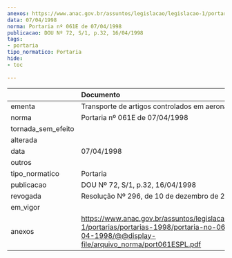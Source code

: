 ```yaml
---
anexos: https://www.anac.gov.br/assuntos/legislacao/legislacao-1/portarias/portarias-1998/portaria-no-061e-de-07-04-1998/@@display-file/arquivo_norma/port061ESPL.pdf
data: 07/04/1998
norma: Portaria nº 061E de 07/04/1998
publicacao: DOU Nº 72, S/1, p.32, 16/04/1998
tags:
- portaria
tipo_normatico: Portaria
hide: 
- toc 
 
---
```


|                    | Documento                                                                                                                                                     |
|:-------------------|:--------------------------------------------------------------------------------------------------------------------------------------------------------------|
| ementa             | Transporte de artigos controlados em aeronaves civis.                                                                                                         |
| norma              | Portaria nº 061E de 07/04/1998                                                                                                                                |
| tornada_sem_efeito |                                                                                                                                                               |
| alterada           |                                                                                                                                                               |
| data               | 07/04/1998                                                                                                                                                    |
| outros             |                                                                                                                                                               |
| tipo_normatico     | Portaria                                                                                                                                                      |
| publicacao         | DOU Nº 72, S/1, p.32, 16/04/1998                                                                                                                              |
| revogada           | Resolução Nº 296, de 10 de dezembro de 2013                                                                                                                   |
| em_vigor           |                                                                                                                                                               |
| anexos             | https://www.anac.gov.br/assuntos/legislacao/legislacao-1/portarias/portarias-1998/portaria-no-061e-de-07-04-1998/@@display-file/arquivo_norma/port061ESPL.pdf |